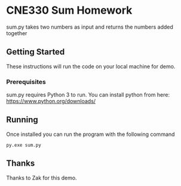 # CNE330 Sum Homework

sum.py takes two numbers as input and returns the numbers added together

## Getting Started

These instructions will run the code on your local machine for demo.

### Prerequisites

sum.py requires Python 3 to run. You can install python from here: https://www.python.org/downloads/

## Running
Once installed you can run the program with the following command

```
py.exe sum.py
```

## Thanks
Thanks to Zak for this demo.